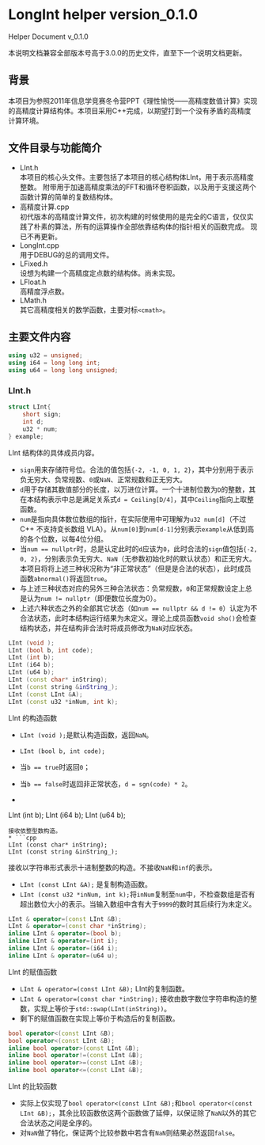 # LongInt helper version_0.1.0

Helper Document v_0.1.0

本说明文档兼容全部版本号高于3.0.0的历史文件，直至下一个说明文档更新。

## 背景
本项目为参照2011年信息学竞赛冬令营PPT《理性愉悦——高精度数值计算》实现的高精度计算结构体。本项目采用C++完成，以期望打到一个没有矛盾的高精度计算环境。

## 文件目录与功能简介
* LInt.h  
  本项目的核心头文件。主要包括了本项目的核心结构体LInt，用于表示高精度整数。
  附带用于加速高精度乘法的FFT和循环卷积函数，以及用于支援这两个函数计算的简单的复数结构体。
* 高精度计算.cpp  
  初代版本的高精度计算文件，初次构建的时候使用的是完全的C语言，仅仅实践了朴素的算法，所有的运算操作全部依靠结构体的指针相关的函数完成。
  现已不再更新。
* LongInt.cpp  
  用于DEBUG的总的调用文件。
* LFixed.h  
  设想为构建一个高精度定点数的结构体。尚未实现。
* LFloat.h  
  高精度浮点数。
* LMath.h  
  其它高精度相关的数学函数，主要对标`<cmath>`。

## 主要文件内容
```cpp
using u32 = unsigned;
using i64 = long long int;
using u64 = long long unsigned;
```
### LInt.h
```cpp
struct LInt{
    short sign;
    int d;
    u32 * num;
} example;
```
LInt 结构体的具体成员内容。
* ```sign```用来存储符号位。合法的值包括```{-2, -1, 0, 1, 2}```，其中分别用于表示负无穷大、负常规数、```0```或```NaN```、正常规数和正无穷大。
* ```d```用于存储其数值部分的长度，以万进位计算。一个十进制位数为```D```的整数，其在本结构表示中总是满足关系式```d = Ceiling[D/4]```，其中```Ceiling```指向上取整函数。
* ```num```是指向具体数位数组的指针，在实际使用中可理解为```u32 num[d]```（不过 C++ 不支持变长数组 VLA）。从```num[0]```到```num[d-1]```分别表示```example```从低到高的各个位数，以每4位分组。
* 当```num == nullptr```时，总是认定此时的```d```应该为```0```，此时合法的```sign```值包括```{-2, 0, 2}```，分别表示负无穷大、```NaN```（无参数初始化时的默认状态）和正无穷大。
  本项目将将上述三种状况称为“非正常状态”（但是是合法的状态），此时成员函数```abnormal()```将返回```true```。
* 与上述三种状态对应的另外三种合法状态：负常规数，```0```和正常规数设定上总是认为```num != nullptr```（即便数位长度为0）。
* 上述六种状态之外的全部其它状态（如```num == nullptr && d != 0```）认定为不合法状态，此时本结构运行结果为未定义。理论上成员函数```void sho()```会检查结构状态，并在结构非合法时将成员修改为```NaN```对应状态。

```cpp
LInt (void );
LInt (bool b, int code);
LInt (int b);
LInt (i64 b);
LInt (u64 b);
LInt (const char* inString);
LInt (const string &inString_);
LInt (const LInt &A);
LInt (const u32 *inNum, int k);
```
LInt 的构造函数
* ```LInt (void );```是默认构造函数，返回```NaN```。
* ```LInt (bool b, int code);```
 * 当```b == true```时返回```0```；
 * 当```b == false```时返回非正常状态，```d = sgn(code) * 2```。

* ```cpp
LInt (int b);
LInt (i64 b);
LInt (u64 b);
```
接收依整型数构造。
* ```cpp
LInt (const char* inString);
LInt (const string &inString_);
```
接收以字符串形式表示十进制整数的构造。不接收```NaN```和```inf```的表示。
* ```LInt (const LInt &A);``` 是复制构造函数。
* ```LInt (const u32 *inNum, int k);```将```inNum```复制至```num```中，不检查数组是否有超出数位大小的表示。当输入数组中含有大于```9999```的数时其后续行为未定义。

```cpp
LInt & operator=(const LInt &B);
LInt & operator=(const char *inString);
inline LInt & operator=(bool b);
inline LInt & operator=(int i);
inline LInt & operator=(i64 i);
inline LInt & operator=(u64 u);
```
LInt 的赋值函数
* ```LInt & operator=(const LInt &B);``` LInt的复制函数。
* ```LInt & operator=(const char *inString);``` 接收由数字数位字符串构造的整数，实现上等价于```std::swap(LInt(inString))```。
* 剩下的赋值函数在实现上等价于构造后的复制函数。

```cpp
bool operator<(const LInt &B);
bool operator<(const LInt &B);
inline bool operator>(const LInt &B);
inline bool operator!=(const LInt &B);
inline bool operator>=(const LInt &B);
inline bool operator<=(const LInt &B);
```
LInt 的比较函数
* 实际上仅实现了```bool operator<(const LInt &B);```和```bool operator<(const LInt &B);```，其余比较函数依这两个函数做了延伸，以保证除了```NaN```以外的其它合法状态之间是全序的。
* 对```NaN```做了特化，保证两个比较参数中若含有```NaN```则结果必然返回```false```。
